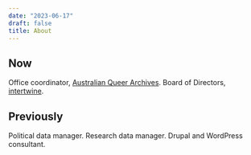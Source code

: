 ```yaml
---
date: "2023-06-17"
draft: false
title: About
---
```


## Now

Office coordinator, [Australian Queer Archives](https://queerarchives.org.au/). Board of Directors, [intertwine](https://intertwine.net.au).

## Previously

Political data manager. Research data manager. Drupal and WordPress consultant.
